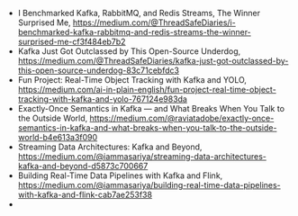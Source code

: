 

- I Benchmarked Kafka, RabbitMQ, and Redis Streams, The Winner Surprised Me, https://medium.com/@ThreadSafeDiaries/i-benchmarked-kafka-rabbitmq-and-redis-streams-the-winner-surprised-me-cf3f484eb7b2
- Kafka Just Got Outclassed by This Open-Source Underdog, https://medium.com/@ThreadSafeDiaries/kafka-just-got-outclassed-by-this-open-source-underdog-83c71cebfdc3
- Fun Project: Real-Time Object Tracking with Kafka and YOLO, https://medium.com/ai-in-plain-english/fun-project-real-time-object-tracking-with-kafka-and-yolo-767124e983da
- Exactly-Once Semantics in Kafka — and What Breaks When You Talk to the Outside World, https://medium.com/@raviatadobe/exactly-once-semantics-in-kafka-and-what-breaks-when-you-talk-to-the-outside-world-b4e613a3f090
- Streaming Data Architectures: Kafka and Beyond, https://medium.com/@iammasariya/streaming-data-architectures-kafka-and-beyond-d5873c700667
- Building Real-Time Data Pipelines with Kafka and Flink, https://medium.com/@iammasariya/building-real-time-data-pipelines-with-kafka-and-flink-cab7ae253f38
- 
